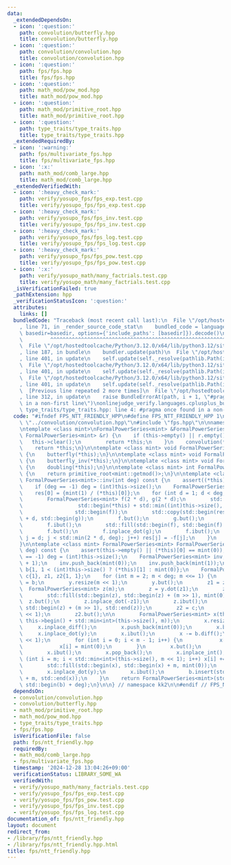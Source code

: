 ```yaml
---
data:
  _extendedDependsOn:
  - icon: ':question:'
    path: convolution/butterfly.hpp
    title: convolution/butterfly.hpp
  - icon: ':question:'
    path: convolution/convolution.hpp
    title: convolution/convolution.hpp
  - icon: ':question:'
    path: fps/fps.hpp
    title: fps/fps.hpp
  - icon: ':question:'
    path: math_mod/pow_mod.hpp
    title: math_mod/pow_mod.hpp
  - icon: ':question:'
    path: math_mod/primitive_root.hpp
    title: math_mod/primitive_root.hpp
  - icon: ':question:'
    path: type_traits/type_traits.hpp
    title: type_traits/type_traits.hpp
  _extendedRequiredBy:
  - icon: ':warning:'
    path: fps/multivariate_fps.hpp
    title: fps/multivariate_fps.hpp
  - icon: ':x:'
    path: math_mod/comb_large.hpp
    title: math_mod/comb_large.hpp
  _extendedVerifiedWith:
  - icon: ':heavy_check_mark:'
    path: verify/yosupo_fps/fps_exp.test.cpp
    title: verify/yosupo_fps/fps_exp.test.cpp
  - icon: ':heavy_check_mark:'
    path: verify/yosupo_fps/fps_inv.test.cpp
    title: verify/yosupo_fps/fps_inv.test.cpp
  - icon: ':heavy_check_mark:'
    path: verify/yosupo_fps/fps_log.test.cpp
    title: verify/yosupo_fps/fps_log.test.cpp
  - icon: ':heavy_check_mark:'
    path: verify/yosupo_fps/fps_pow.test.cpp
    title: verify/yosupo_fps/fps_pow.test.cpp
  - icon: ':x:'
    path: verify/yosupo_math/many_factrials.test.cpp
    title: verify/yosupo_math/many_factrials.test.cpp
  _isVerificationFailed: true
  _pathExtension: hpp
  _verificationStatusIcon: ':question:'
  attributes:
    links: []
  bundledCode: "Traceback (most recent call last):\n  File \"/opt/hostedtoolcache/Python/3.12.0/x64/lib/python3.12/site-packages/onlinejudge_verify/documentation/build.py\"\
    , line 71, in _render_source_code_stat\n    bundled_code = language.bundle(stat.path,\
    \ basedir=basedir, options={'include_paths': [basedir]}).decode()\n          \
    \         ^^^^^^^^^^^^^^^^^^^^^^^^^^^^^^^^^^^^^^^^^^^^^^^^^^^^^^^^^^^^^^^^^^^^^^^^^^^^^^^^^\n\
    \  File \"/opt/hostedtoolcache/Python/3.12.0/x64/lib/python3.12/site-packages/onlinejudge_verify/languages/cplusplus.py\"\
    , line 187, in bundle\n    bundler.update(path)\n  File \"/opt/hostedtoolcache/Python/3.12.0/x64/lib/python3.12/site-packages/onlinejudge_verify/languages/cplusplus_bundle.py\"\
    , line 401, in update\n    self.update(self._resolve(pathlib.Path(included), included_from=path))\n\
    \  File \"/opt/hostedtoolcache/Python/3.12.0/x64/lib/python3.12/site-packages/onlinejudge_verify/languages/cplusplus_bundle.py\"\
    , line 401, in update\n    self.update(self._resolve(pathlib.Path(included), included_from=path))\n\
    \  File \"/opt/hostedtoolcache/Python/3.12.0/x64/lib/python3.12/site-packages/onlinejudge_verify/languages/cplusplus_bundle.py\"\
    , line 401, in update\n    self.update(self._resolve(pathlib.Path(included), included_from=path))\n\
    \  [Previous line repeated 2 more times]\n  File \"/opt/hostedtoolcache/Python/3.12.0/x64/lib/python3.12/site-packages/onlinejudge_verify/languages/cplusplus_bundle.py\"\
    , line 312, in update\n    raise BundleErrorAt(path, i + 1, \"#pragma once found\
    \ in a non-first line\")\nonlinejudge_verify.languages.cplusplus_bundle.BundleErrorAt:\
    \ type_traits/type_traits.hpp: line 4: #pragma once found in a non-first line\n"
  code: "#ifndef FPS_NTT_FRIENDLY_HPP\n#define FPS_NTT_FRIENDLY_HPP 1\n\n#include\
    \ \"../convolution/convolution.hpp\"\n#include \"fps.hpp\"\n\nnamespace kk2 {\n\
    \ntemplate <class mint>\nFormalPowerSeries<mint> &FormalPowerSeries<mint>::operator*=(const\
    \ FormalPowerSeries<mint> &r) {\n    if (this->empty() || r.empty()) {\n     \
    \   this->clear();\n        return *this;\n    }\n    convolution(*this, r);\n\
    \    return *this;\n}\n\ntemplate <class mint> void FormalPowerSeries<mint>::but()\
    \ {\n    butterfly(*this);\n}\n\ntemplate <class mint> void FormalPowerSeries<mint>::ibut()\
    \ {\n    butterfly_inv(*this);\n}\n\ntemplate <class mint> void FormalPowerSeries<mint>::db()\
    \ {\n    doubling(*this);\n}\n\ntemplate <class mint> int FormalPowerSeries<mint>::but_pr()\
    \ {\n    return primitive_root<mint::getmod()>;\n}\n\ntemplate <class mint> FormalPowerSeries<mint>\
    \ FormalPowerSeries<mint>::inv(int deg) const {\n    assert((*this)[0] != mint(0));\n\
    \    if (deg == -1) deg = (int)this->size();\n    FormalPowerSeries<mint> res(deg);\n\
    \    res[0] = {mint(1) / (*this)[0]};\n    for (int d = 1; d < deg; d <<= 1) {\n\
    \        FormalPowerSeries<mint> f(2 * d), g(2 * d);\n        std::copy(std::begin(*this),\n\
    \                  std::begin(*this) + std::min((int)this->size(), 2 * d),\n \
    \                 std::begin(f));\n        std::copy(std::begin(res), std::begin(res)\
    \ + d, std::begin(g));\n        f.but();\n        g.but();\n        f.inplace_dot(g);\n\
    \        f.ibut();\n        std::fill(std::begin(f), std::begin(f) + d, mint(0));\n\
    \        f.but();\n        f.inplace_dot(g);\n        f.ibut();\n        for (int\
    \ j = d; j < std::min(2 * d, deg); j++) res[j] = -f[j];\n    }\n    return res.pre(deg);\n\
    }\n\ntemplate <class mint> FormalPowerSeries<mint> FormalPowerSeries<mint>::exp(int\
    \ deg) const {\n    assert(this->empty() || (*this)[0] == mint(0));\n    if (deg\
    \ == -1) deg = (int)this->size();\n    FormalPowerSeries<mint> inv;\n    inv.reserve(deg\
    \ + 1);\n    inv.push_back(mint(0));\n    inv.push_back(mint(1));\n\n    FormalPowerSeries<mint>\
    \ b{1, 1 < (int)this->size() ? (*this)[1] : mint(0)};\n    FormalPowerSeries<mint>\
    \ c{1}, z1, z2{1, 1};\n    for (int m = 2; m < deg; m <<= 1) {\n        auto y\
    \ = b;\n        y.resize(m << 1);\n        y.but();\n        z1 = z2;\n      \
    \  FormalPowerSeries<mint> z(m);\n        z = y.dot(z1);\n        z.ibut();\n\
    \        std::fill(std::begin(z), std::begin(z) + (m >> 1), mint(0));\n      \
    \  z.but();\n        z.inplace_dot(-z1);\n        z.ibut();\n        c.insert(std::end(c),\
    \ std::begin(z) + (m >> 1), std::end(z));\n        z2 = c;\n        z2.resize(m\
    \ << 1);\n        z2.but();\n\n        FormalPowerSeries<mint> x(this->begin(),\
    \ this->begin() + std::min<int>(this->size(), m));\n        x.resize(m);\n   \
    \     x.inplace_diff();\n        x.push_back(mint(0));\n        x.but();\n   \
    \     x.inplace_dot(y);\n        x.ibut();\n        x -= b.diff();\n        x.resize(m\
    \ << 1);\n        for (int i = 0; i < m - 1; i++) {\n            x[m + i] = x[i];\n\
    \            x[i] = mint(0);\n        }\n        x.but();\n        x.inplace_dot(z2);\n\
    \        x.ibut();\n        x.pop_back();\n        x.inplace_int();\n        for\
    \ (int i = m; i < std::min<int>(this->size(), m << 1); i++) x[i] += (*this)[i];\n\
    \        std::fill(std::begin(x), std::begin(x) + m, mint(0));\n        x.but();\n\
    \        x.inplace_dot(y);\n        x.ibut();\n        b.insert(std::end(b), std::begin(x)\
    \ + m, std::end(x));\n    }\n    return FormalPowerSeries<mint>(std::begin(b),\
    \ std::begin(b) + deg);\n}\n\n} // namespace kk2\n\n#endif // FPS_NTT_FRIENDLY_HPP\n"
  dependsOn:
  - convolution/convolution.hpp
  - convolution/butterfly.hpp
  - math_mod/primitive_root.hpp
  - math_mod/pow_mod.hpp
  - type_traits/type_traits.hpp
  - fps/fps.hpp
  isVerificationFile: false
  path: fps/ntt_friendly.hpp
  requiredBy:
  - math_mod/comb_large.hpp
  - fps/multivariate_fps.hpp
  timestamp: '2024-12-28 13:04:26+09:00'
  verificationStatus: LIBRARY_SOME_WA
  verifiedWith:
  - verify/yosupo_math/many_factrials.test.cpp
  - verify/yosupo_fps/fps_exp.test.cpp
  - verify/yosupo_fps/fps_pow.test.cpp
  - verify/yosupo_fps/fps_inv.test.cpp
  - verify/yosupo_fps/fps_log.test.cpp
documentation_of: fps/ntt_friendly.hpp
layout: document
redirect_from:
- /library/fps/ntt_friendly.hpp
- /library/fps/ntt_friendly.hpp.html
title: fps/ntt_friendly.hpp
---
```


